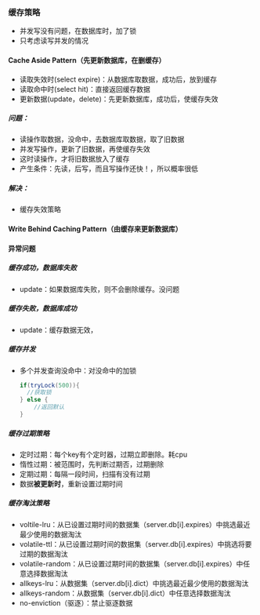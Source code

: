 ### 缓存策略

- 并发写没有问题，在数据库时，加了锁
- 只考虑读写并发的情况

#### Cache Aside Pattern（先更新数据库，在删缓存）

- 读取失效时(select expire)：从数据库取数据，成功后，放到缓存
- 读取命中时(select hit)：直接返回缓存数据
- 更新数据(update，delete)：先更新数据库，成功后，使缓存失效

##### 问题：

- 读操作取数据，没命中，去数据库取数据，取了旧数据
- 并发写操作，更新了旧数据，再使缓存失效
- 这时读操作，才将旧数据放入了缓存
- 产生条件：先读，后写，而且写操作还快！，所以概率很低

##### 解决：

- 缓存失效策略

#### Write Behind Caching Pattern（由缓存来更新数据库）



#### 异常问题

##### 缓存成功，数据库失败

- update：如果数据库失败，则不会删除缓存。没问题

##### 缓存失败，数据库成功

- update：缓存数据无效，

##### 缓存并发

- 多个并发查询没命中：对没命中的加锁

  ```java
  if(tryLock(500)){
    //获取锁  
  } else {
      //返回默认
  }
  ```

##### 缓存过期策略

- 定时过期：每个key有个定时器，过期立即删除。耗cpu
- 惰性过期：被范围时，先判断过期否，过期删除
- 定期过期：每隔一段时间，扫描有没有过期
- 数据**被更新时**，重新设置过期时间

##### 缓存淘汰策略

-  voltile-lru：从已设置过期时间的数据集（server.db[i].expires）中挑选最近最少使用的数据淘汰
- volatile-ttl：从已设置过期时间的数据集（server.db[i].expires）中挑选将要过期的数据淘汰
-  volatile-random：从已设置过期时间的数据集（server.db[i].expires）中任意选择数据淘汰
-  allkeys-lru：从数据集（server.db[i].dict）中挑选最近最少使用的数据淘汰
-  allkeys-random：从数据集（server.db[i].dict）中任意选择数据淘汰
-  no-enviction（驱逐）：禁止驱逐数据